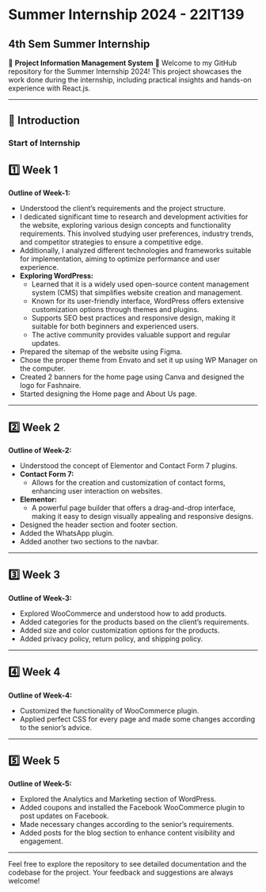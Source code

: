 # Summer Internship 2024 - 22IT139
## 4th Sem Summer Internship

🌟 **Project Information Management System** 🌟
Welcome to my GitHub repository for the Summer Internship 2024! This project showcases the work done during the internship, including practical insights and hands-on experience with React.js.

---

## 🚀 Introduction

### Start of Internship

## 1️⃣ Week 1
**Outline of Week-1:**

- Understood the client’s requirements and the project structure.
- I dedicated significant time to research and development activities for the website, exploring various design concepts and functionality requirements. This involved studying user preferences, industry trends, and competitor strategies to ensure a competitive edge.
- Additionally, I analyzed different technologies and frameworks suitable for implementation, aiming to optimize performance and user experience.
- **Exploring WordPress:**
  - Learned that it is a widely used open-source content management system (CMS) that simplifies website creation and management.
  - Known for its user-friendly interface, WordPress offers extensive customization options through themes and plugins.
  - Supports SEO best practices and responsive design, making it suitable for both beginners and experienced users.
  - The active community provides valuable support and regular updates.
- Prepared the sitemap of the website using Figma.
- Chose the proper theme from Envato and set it up using WP Manager on the computer.
- Created 2 banners for the home page using Canva and designed the logo for Fashnaire.
- Started designing the Home page and About Us page.

---

## 2️⃣ Week 2
**Outline of Week-2:**

- Understood the concept of Elementor and Contact Form 7 plugins.
- **Contact Form 7:**
  - Allows for the creation and customization of contact forms, enhancing user interaction on websites.
- **Elementor:**
  - A powerful page builder that offers a drag-and-drop interface, making it easy to design visually appealing and responsive designs.
- Designed the header section and footer section.
- Added the WhatsApp plugin.
- Added another two sections to the navbar.

---

## 3️⃣ Week 3
**Outline of Week-3:**

- Explored WooCommerce and understood how to add products.
- Added categories for the products based on the client’s requirements.
- Added size and color customization options for the products.
- Added privacy policy, return policy, and shipping policy.

---

## 4️⃣ Week 4
**Outline of Week-4:**

- Customized the functionality of WooCommerce plugin.
- Applied perfect CSS for every page and made some changes according to the senior’s advice.

---

## 5️⃣ Week 5
**Outline of Week-5:**

- Explored the Analytics and Marketing section of WordPress.
- Added coupons and installed the Facebook WooCommerce plugin to post updates on Facebook.
- Made necessary changes according to the senior’s requirements.
- Added posts for the blog section to enhance content visibility and engagement.

---

Feel free to explore the repository to see detailed documentation and the codebase for the project. Your feedback and suggestions are always welcome!
